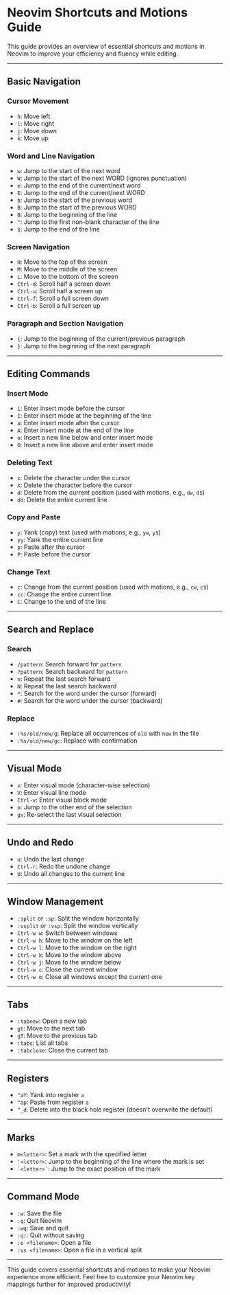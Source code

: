 # Neovim Shortcuts and Motions Guide

This guide provides an overview of essential shortcuts and motions in Neovim to improve your efficiency and fluency while editing.

---

## **Basic Navigation**

### **Cursor Movement**
- `h`: Move left
- `l`: Move right
- `j`: Move down
- `k`: Move up

### **Word and Line Navigation**
- `w`: Jump to the start of the next word
- `W`: Jump to the start of the next WORD (ignores punctuation)
- `e`: Jump to the end of the current/next word
- `E`: Jump to the end of the current/next WORD
- `b`: Jump to the start of the previous word
- `B`: Jump to the start of the previous WORD
- `0`: Jump to the beginning of the line
- `^`: Jump to the first non-blank character of the line
- `$`: Jump to the end of the line

### **Screen Navigation**
- `H`: Move to the top of the screen
- `M`: Move to the middle of the screen
- `L`: Move to the bottom of the screen
- `Ctrl-d`: Scroll half a screen down
- `Ctrl-u`: Scroll half a screen up
- `Ctrl-f`: Scroll a full screen down
- `Ctrl-b`: Scroll a full screen up

### **Paragraph and Section Navigation**
- `{`: Jump to the beginning of the current/previous paragraph
- `}`: Jump to the beginning of the next paragraph

---

## **Editing Commands**

### **Insert Mode**
- `i`: Enter insert mode before the cursor
- `I`: Enter insert mode at the beginning of the line
- `a`: Enter insert mode after the cursor
- `A`: Enter insert mode at the end of the line
- `o`: Insert a new line below and enter insert mode
- `O`: Insert a new line above and enter insert mode

### **Deleting Text**
- `x`: Delete the character under the cursor
- `X`: Delete the character before the cursor
- `d`: Delete from the current position (used with motions, e.g., `dw`, `d$`)
- `dd`: Delete the entire current line

### **Copy and Paste**
- `y`: Yank (copy) text (used with motions, e.g., `yw`, `y$`)
- `yy`: Yank the entire current line
- `p`: Paste after the cursor
- `P`: Paste before the cursor

### **Change Text**
- `c`: Change from the current position (used with motions, e.g., `cw`, `c$`)
- `cc`: Change the entire current line
- `C`: Change to the end of the line

---

## **Search and Replace**

### **Search**
- `/pattern`: Search forward for `pattern`
- `?pattern`: Search backward for `pattern`
- `n`: Repeat the last search forward
- `N`: Repeat the last search backward
- `*`: Search for the word under the cursor (forward)
- `#`: Search for the word under the cursor (backward)

### **Replace**
- `:%s/old/new/g`: Replace all occurrences of `old` with `new` in the file
- `:%s/old/new/gc`: Replace with confirmation

---

## **Visual Mode**
- `v`: Enter visual mode (character-wise selection)
- `V`: Enter visual line mode
- `Ctrl-v`: Enter visual block mode
- `o`: Jump to the other end of the selection
- `gv`: Re-select the last visual selection

---

## **Undo and Redo**
- `u`: Undo the last change
- `Ctrl-r`: Redo the undone change
- `U`: Undo all changes to the current line

---

## **Window Management**
- `:split` or `:sp`: Split the window horizontally
- `:vsplit` or `:vsp`: Split the window vertically
- `Ctrl-w w`: Switch between windows
- `Ctrl-w h`: Move to the window on the left
- `Ctrl-w l`: Move to the window on the right
- `Ctrl-w k`: Move to the window above
- `Ctrl-w j`: Move to the window below
- `Ctrl-w c`: Close the current window
- `Ctrl-w o`: Close all windows except the current one

---

## **Tabs**
- `:tabnew`: Open a new tab
- `gt`: Move to the next tab
- `gT`: Move to the previous tab
- `:tabs`: List all tabs
- `:tabclose`: Close the current tab

---

## **Registers**
- `"aY`: Yank into register `a`
- `"ap`: Paste from register `a`
- `"_d`: Delete into the black hole register (doesn't overwrite the default)

---

## **Marks**
- `m<letter>`: Set a mark with the specified letter
- `'<letter>`: Jump to the beginning of the line where the mark is set
- `` `<letter>` ``: Jump to the exact position of the mark

---

## **Command Mode**
- `:w`: Save the file
- `:q`: Quit Neovim
- `:wq`: Save and quit
- `:q!`: Quit without saving
- `:e <filename>`: Open a file
- `:vs <filename>`: Open a file in a vertical split

---

This guide covers essential shortcuts and motions to make your Neovim experience more efficient. Feel free to customize your Neovim key mappings further for improved productivity!


